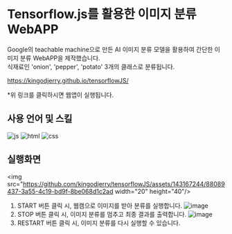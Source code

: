 # Tensorflow.js를 활용한 이미지 분류 WebAPP
Google의 teachable machine으로 만든 AI 이미지 분류 모델을 활용하여 간단한 이미지 분류 WebAPP을 제작했습니다. <br>
식재료인 'onion', 'pepper', 'potato' 3개의 클래스로 분류됩니다. 

https://kingodjerry.github.io/tensorflowJS/

*위 링크를 클릭하시면 웹앱이 실행됩니다.

## 사용 언어 및 스킬 
![js](https://img.shields.io/badge/JavaScript-F7DF1E?style=for-the-badge&logo=JavaScript&logoColor=white)
![html](https://img.shields.io/badge/HTML-239120?style=for-the-badge&logo=html5&logoColor=white)
![css](https://img.shields.io/badge/CSS-239120?&style=for-the-badge&logo=css3&logoColor=white)

## 실행화면
<img src="https://github.com/kingodjerry/tensorflowJS/assets/143167244/88089437-3a55-4c19-bd9f-8be068d1c2ad  width="20" height="40"/>
1. START 버튼 클릭 시, 웹캠으로 이미지를 받아 분류를 실행합니다. 
![image](https://github.com/kingodjerry/tensorflowJS/assets/143167244/2525c2e4-61d5-491a-b5b2-94733ba577e6)
2. STOP 버튼 클릭 시, 이미지 분류를 멈추고 최종 결과를 출력합니다. 
![image](https://github.com/kingodjerry/tensorflowJS/assets/143167244/1d589d14-8d5a-4482-adb9-4b2c138d9fc6)
3. RESTART 버튼 클릭 시, 이미지 분류를 다시 실행할 수 있습니다. 
